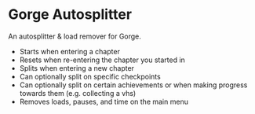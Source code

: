 # Gorge Autosplitter
An autosplitter & load remover for Gorge.

- Starts when entering a chapter
- Resets when re-entering the chapter you started in
- Splits when entering a new chapter
- Can optionally split on specific checkpoints
- Can optionally split on certain achievements or when making progress towards them (e.g. collecting a vhs)
- Removes loads, pauses, and time on the main menu
